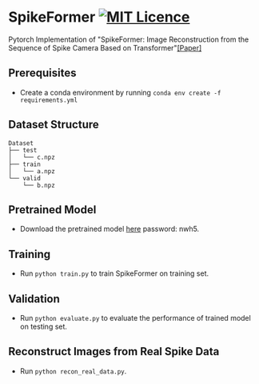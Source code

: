 # SpikeFormer [![MIT Licence](https://badges.frapsoft.com/os/mit/mit.svg?v=103)](https://opensource.org/licenses/mit-license.php)
Pytorch Implementation of "SpikeFormer: Image Reconstruction from the Sequence of Spike Camera Based on Transformer"[[Paper]](https://dl.acm.org/doi/abs/10.1145/3512388.3512399)

## Prerequisites
* Create a conda environment by running `conda env create -f requirements.yml`

## Dataset Structure
```
Dataset  
├── test  
│   └── c.npz  
├── train  
│   └── a.npz  
└── valid  
    └── b.npz  
```

## Pretrained Model
* Download the pretrained model [here](https://pan.baidu.com/s/1aeW15vQh0GXgRJtfStBHDg) password: nwh5.

## Training
* Run `python train.py` to train SpikeFormer on training set.

## Validation
* Run `python evaluate.py` to evaluate the performance of trained model on testing set.

## Reconstruct Images from Real Spike Data
* Run `python recon_real_data.py`.
